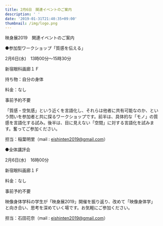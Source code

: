 ```yaml
---
title: 2月6日　関連イベントのご案内
description: ' '
date: '2019-01-31T21:40:35+09:00'
thumbnail: /img/logo.png
---
```

映身展2019　関連イベントのご案内



●参加型ワークショップ「質感を伝える」

2月6日(水)　13時00分～15時30分

新宿眼科画廊１Ｆ

持ち物：自分の身体

料金：なし

事前予約不要



「質感・空気感」という近くを言語化し、それらは他者に共有可能なのか、という問いを参加者と共に探るワークショップです。前半は、具体的な「モノ」の質感を言語化する試み。後半は、目に見えない「空間」に対する言語化を試みます。奮ってご参加ください。

担当：稲葉明里（mail : eishinten2019@gmail.com）



●全体講評会

2月6日(水)　16時00分

新宿眼科画廊１Ｆ

料金：なし

事前予約不要



映像身体学科の学生が「映身展2019」開催を振り返り、改めて「映像身体学」と向き合い、思考を深めていく場です。お気軽にご参加ください。

担当：石田花奈（mail : eishinten2019@gmail.com）
